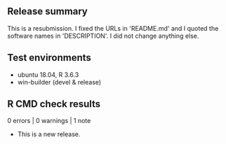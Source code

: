 ## Release summary

This is a resubmission. I fixed the URLs in 'README.md' and I quoted the 
software names in 'DESCRIPTION'. I did not change anything else.

## Test environments

* ubuntu 18.04, R 3.6.3
* win-builder (devel & release)

## R CMD check results

0 errors | 0 warnings | 1 note

* This is a new release.
